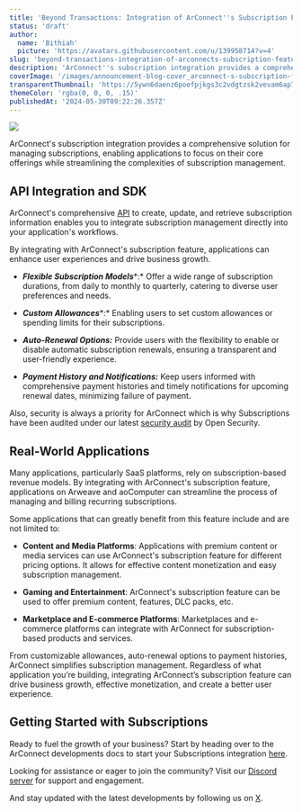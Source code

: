 ```yaml
---
title: 'Beyond Transactions: Integration of ArConnect''s Subscription Feature'
status: 'draft'
author:
  name: 'Bithiah'
  picture: 'https://avatars.githubusercontent.com/u/139958714?v=4'
slug: 'beyond-transactions-integration-of-arconnects-subscription-feature'
description: 'ArConnect''s subscription integration provides a comprehensive solution for managing subscriptions, enabling applications to focus on their core offerings while streamlining the complexities of subscription management.'
coverImage: '/images/announcement-blog-cover_arconnect-s-subscription-feature--1--EzMT.png'
transparentThumbnail: 'https://5ywn6daenz6poefpjkgs3c2vdgtzsk2vevam6ap7mvc4443iwdfq.arweave.net/DylUl948pkZatGDUFFs1nZ4VWdUuwE5kXn3K07gJPzI'
themeColor: 'rgba(0, 0, 0, .15)'
publishedAt: '2024-05-30T09:22:26.357Z'
---
```


![](/images/announcement-blog-cover_arconnect-s-subscription-feature--1--M1Nj.png)

ArConnect's subscription integration provides a comprehensive solution for managing subscriptions, enabling applications to focus on their core offerings while streamlining the complexities of subscription management.

## API Integration and SDK

ArConnect's comprehensive [API](https://docs.arconnect.io/api/intro?utm_source=Blog&utm_medium=Post+-+Docs&utm_campaign=Subscription+Announcement+-+Dapps&utm_id=Subscription+Announcement+-+Dapps) to create, update, and retrieve subscription information enables you to integrate subscription management directly into your application's workflows.

By integrating with ArConnect's subscription feature, applications can enhance user experiences and drive business growth.

- ***Flexible Subscription Models****:* Offer a wide range of subscription durations, from daily to monthly to quarterly, catering to diverse user preferences and needs.

- ***Custom Allowances****:* Enabling users to set custom allowances or spending limits for their subscriptions.

- ***Auto-Renewal Options:*** Provide users with the flexibility to enable or disable automatic subscription renewals, ensuring a transparent and user-friendly experience.

- ***Payment History and Notifications:*** Keep users informed with comprehensive payment histories and timely notifications for upcoming renewal dates, minimizing failure of payment.

Also, security is always a priority for ArConnect which is why Subscriptions have been audited under our latest [security audit](https://www.arconnect.io/audit-2024.pdf?utm_source=Blog&utm_medium=Post+-+Audit+Link&utm_campaign=Subscription+Announcement&utm_id=Subscription+Announcement) by Open Security.

## Real-World Applications

Many applications, particularly SaaS platforms, rely on subscription-based revenue models. By integrating with ArConnect's subscription feature, applications on Arweave and aoComputer can streamline the process of managing and billing recurring subscriptions.

Some applications that can greatly benefit from this feature include and are not limited to:

- **Content and Media Platforms**: Applications with premium content or media services can use ArConnect's subscription feature for different pricing options. It allows for effective content monetization and easy subscription management.

- **Gaming and Entertainment**: ArConnect's subscription feature can be used to offer premium content, features, DLC packs, etc.

- **Marketplace and E-commerce Platforms**: Marketplaces and e-commerce platforms can integrate with ArConnect for subscription-based products and services.

From customizable allowances, auto-renewal options to payment histories, ArConnect simplifies subscription management. Regardless of what application you’re building, integrating ArConnect’s subscription feature can drive business growth, effective monetization, and create a better user experience.

## Getting Started with Subscriptions

Ready to fuel the growth of your business? Start by heading over to the ArConnect developments docs to start your Subscriptions integration [here](https://docs.arconnect.io/?utm_source=Blog&utm_medium=Post&utm_campaign=Subscription+Announcement+-+Dapps&utm_id=Subscription+Announcement+-+Dapps).

Looking for assistance or eager to join the community? Visit our [Discord server](https://discord.gg/uFkWB5GMfS) for support and engagement.

And stay updated with the latest developments by following us on [X](https://twitter.com/arconnectio).


